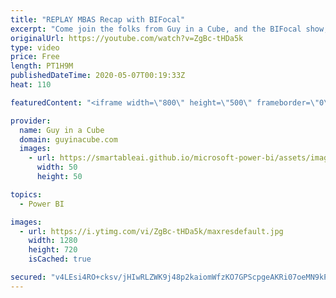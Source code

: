 ```yaml
---
title: "REPLAY MBAS Recap with BIFocal"
excerpt: "Come join the folks from Guy in a Cube, and the BIFocal show,  as we talk about the live Microsoft Business Application Summit event.  This will be a virtual Power Pint event to just hang out, discuss new items around the Power Platform (Power BI, Power Apps, Power Automate and Power Virtual Agent) and"
originalUrl: https://youtube.com/watch?v=ZgBc-tHDa5k
type: video
price: Free
length: PT1H9M
publishedDateTime: 2020-05-07T00:19:33Z
heat: 110

featuredContent: "<iframe width=\"800\" height=\"500\" frameborder=\"0\" src=\"https://www.youtube.com/embed/ZgBc-tHDa5k\" allow=\"accelerometer; autoplay; encrypted-media; gyroscope; picture-in-picture\" allowfullscreen></iframe>"

provider:
  name: Guy in a Cube
  domain: guyinacube.com
  images:
    - url: https://smartableai.github.io/microsoft-power-bi/assets/images/organizations/guyinacube.com-50x50.jpg
      width: 50
      height: 50

topics:
  - Power BI

images:
  - url: https://i.ytimg.com/vi/ZgBc-tHDa5k/maxresdefault.jpg
    width: 1280
    height: 720
    isCached: true

secured: "v4LEsi4RO+cksv/jHIwRLZWK9j48p2kaiomWfzKO7GPScpgeAKRi07oeMN9kPQnPNmSMMmoFR6S/JnVqPsAL2DOolVAAM7PYnlOz0YiK62F+rgQyH3ViFl5mFoOZ8j5PRp7P/n/qh08HQw/yRJ+QNIp9BCADYAXD3AANTGaOYSHn0pdZUs/SaEZfx/V7y4EJPUiuaKDA6zsQkRgyUcMS4SGgEL+mR4ZmIoKiD4WGt8kcEZEMzNQ2fSWL+SuscWw9cgY6xApMfc+RbiF5IN0U5pYs4HiGeKitnQKMBz9bqr58JREHwbMe0LUX6CWjFqnBs2yFlKe/eMyRrd9+NnmcNZ8k3wk3T7Ritocgxu3fj/BXefEhU7un4rk0GxJpvmftYFvjfRlCzrqiQUTIUmLXUw==;yTuC2OFX+ltPmQhstO6icA=="
---
```


